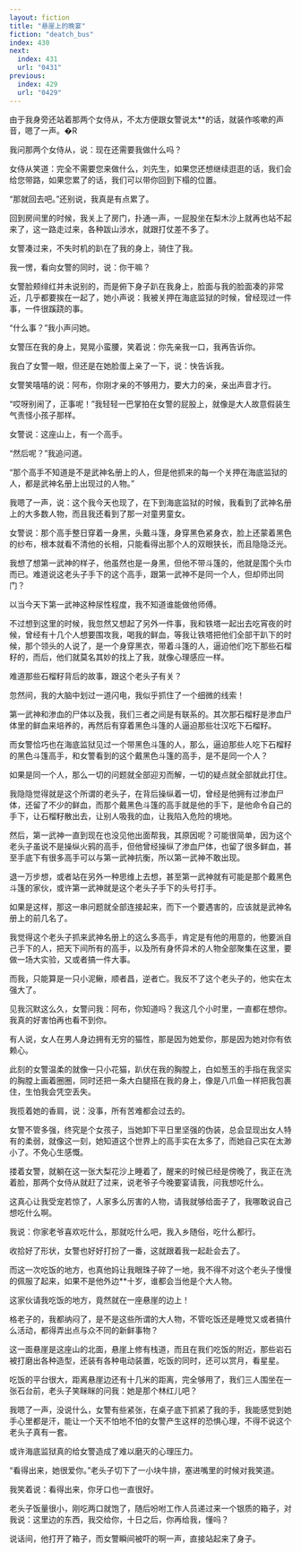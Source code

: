 ```yaml
---
layout: fiction
title: "悬崖上的晚宴"
fiction: "deatch_bus"
index: 430
next:
  index: 431
  url: "0431"
previous:
  index: 429
  url: "0429"
---
```

由于我身旁还站着那两个女侍从，不太方便跟女警说太**的话，就装作咳嗽的声音，嗯了一声。�R

我问那两个女侍从，说：现在还需要我做什么吗？

女侍从笑道：完全不需要您来做什么，刘先生，如果您还想继续逛逛的话，我们会给您带路，如果您累了的话，我们可以带你回到下榻的位置。

“那就回去吧。”还别说，我真是有点累了。

回到房间里的时候，我关上了房门，扑通一声，一屁股坐在梨木沙上就再也站不起来了，这一路走过来，各种跋山涉水，就跟打仗差不多了。

女警凑过来，不失时机的趴在了我的身上，骑住了我。

我一愣，看向女警的同时，说：你干嘛？

女警脸颊绯红并未说别的，而是俯下身子趴在我身上，脸面与我的脸面凑的非常近，几乎都要挨在一起了，她小声说：我被关押在海底监狱的时候，曾经现过一件事，一件很蹊跷的事。

“什么事？”我小声问她。

女警压在我的身上，晃晃小蛮腰，笑着说：你先亲我一口，我再告诉你。

我白了女警一眼，但还是在她脸蛋上亲了一下，说：快告诉我。

女警笑嘻嘻的说：阿布，你刚才亲的不够用力，要大力的亲，亲出声音才行。

“哎呀别闹了，正事呢！”我轻轻一巴掌拍在女警的屁股上，就像是大人故意假装生气责怪小孩子那样。

女警说：这座山上，有一个高手。

“然后呢？”我追问道。

“那个高手不知道是不是武神名册上的人，但是他抓来的每一个关押在海底监狱的人，都是武神名册上出现过的人物。”

我嗯了一声，说：这个我今天也现了，在下到海底监狱的时候，我看到了武神名册上的大多数人物，而且我还看到了那一对童男童女。

女警说：那个高手整日穿着一身黑，头戴斗篷，身穿黑色紧身衣，脸上还蒙着黑色的纱布，根本就看不清他的长相，只能看得出那个人的双眼狭长，而且隐隐泛光。

我想了想第一武神的样子，他虽然也是一身黑，但他不带斗篷的，他就是围个头巾而已。难道说这老头子手下的这个高手，跟第一武神不是同一个人，但却师出同门？

以当今天下第一武神这种尿性程度，我不知道谁能做他师傅。

不过想到这里的时候，我忽然又想起了另外一件事，我和铁塔一起出去吃宵夜的时候，曾经有十几个人想要围攻我，喝我的鲜血，等我让铁塔把他们全部干趴下的时候，那个领头的人说了，是一个身穿黑衣，带着斗篷的人，逼迫他们吃下那些石榴籽的，而后，他们就莫名其妙的找上了我，就像心理感应一样。

难道那些石榴籽背后的故事，跟这个老头子有关？

忽然间，我的大脑中划过一道闪电，我似乎抓住了一个细微的线索！

第一武神和渗血的尸体以及我，我们三者之间是有联系的。其次那石榴籽是渗血尸体里的鲜血来培养的，再然后有穿着黑色斗篷的人逼迫那些壮汉吃下石榴籽。

而女警恰巧也在海底监狱见过一个带黑色斗篷的人，那么，逼迫那些人吃下石榴籽的黑色斗篷高手，和女警看到的这个戴黑色斗篷的高手，是不是同一个人？

如果是同一个人，那么一切的问题就全部迎刃而解，一切的疑点就全部就此打住。

我隐隐觉得就是这个所谓的老头子，在背后操纵着一切，曾经是他拥有过渗血尸体，还留了不少的鲜血，而那个戴黑色斗篷的高手就是他的手下，是他命令自己的手下，让石榴籽散出去，让别人吸我的血，让我陷入危险的境地。

然后，第一武神一直到现在也没见他出面帮我，其原因呢？可能很简单，因为这个老头子虽说不是操纵火鸦的高手，但他曾经操纵了渗血尸体，也留了很多鲜血，甚至手底下有很多高手可以与第一武神抗衡，所以第一武神不敢出现。

退一万步想，或者站在另外一种思维上去想，甚至第一武神就有可能是那个戴黑色斗篷的家伙，或许第一武神就是这个老头子手下的头号打手。

如果是这样，那这一串问题就全部连接起来，而下一个要遇害的，应该就是武神名册上的前几名了。

我觉得这个老头子抓来武神名册上的这么多高手，肯定是有他的用意的，他要派自己手下的人，把天下间所有的高手，以及所有身怀异术的人物全部聚集在这里，要做一场大实验，又或者搞一件大事。

而我，只能算是一只小泥鳅，顺者昌，逆者亡。我反不了这个老头子的，他实在太强大了。

见我沉默这么久，女警问我：阿布，你知道吗？我这几个小时里，一直都在想你。我真的好害怕再也看不到你。

有人说，女人在男人身边拥有无穷的猫性，那是因为她爱你，那是因为她对你有依赖心。

此刻的女警温柔的就像一只小花猫，趴伏在我的胸膛上，白如葱玉的手指在我坚实的胸膛上画着圈圈，同时还把一条大白腿搭在我的身上，像是八爪鱼一样把我包裹住，生怕我会凭空丢失。

我揽着她的香肩，说：没事，所有苦难都会过去的。

女警不管多强，终究是个女孩子，当她卸下平日里坚强的伪装，总会显现出女人特有的柔弱，就像这一刻，她知道这个世界上的高手实在太多了，而她自己实在太渺小了。不免心生感慨。

搂着女警，就躺在这一张大梨花沙上睡着了，醒来的时候已经是傍晚了，我正在洗着脸，那两个女侍从就赶了过来，说老爷子今晚要宴请我，问我想吃什么。

这真心让我受宠若惊了，人家多么厉害的人物，请我就够给面子了，我哪敢说自己想吃什么啊。

我说：你家老爷喜欢吃什么，那就吃什么吧，我入乡随俗，吃什么都行。

收拾好了形状，女警也好好打扮了一番，这就跟着我一起赴会去了。

而这一次吃饭的地方，也真他妈让我眼珠子碎了一地，我不得不对这个老头子慢慢的佩服了起来，如果不是他外边**十岁，谁都会当他是个大人物。

这家伙请我吃饭的地方，竟然就在一座悬崖的边上！

格老子的，我都纳闷了，是不是这些所谓的大人物，不管吃饭还是睡觉又或者搞什么活动，都得弄出点与众不同的新鲜事物？

这一面悬崖是这座山的北面，悬崖上修有栈道，而且在我们吃饭的附近，那些岩石被打磨出各种造型，还装有各种电动装置，吃饭的同时，还可以赏月，看星星。

吃饭的平台很大，距离悬崖边还有十几米的距离，完全够用了，我们三人围坐在一张石台前，老头子笑眯眯的问我：她是那个林红儿吧？

我嗯了一声，没说什么，女警有些紧张，在桌子底下抓紧了我的手，我能感觉到她手心里都是汗，能让一个天不怕地不怕的女警产生这样的恐惧心理，不得不说这个老头子真有一套。

或许海底监狱真的给女警造成了难以磨灭的心理压力。

“看得出来，她很爱你。”老头子切下了一小块牛排，塞进嘴里的时候对我笑道。

我笑着说：看得出来，你牙口也一直很好。

老头子饭量很小，刚吃两口就饱了，随后吩咐工作人员递过来一个银质的箱子，对我说：这里边的东西，我交给你，十日之后，你再给我，懂吗？

说话间，他打开了箱子，而女警瞬间被吓的啊一声，直接站起来了身子。